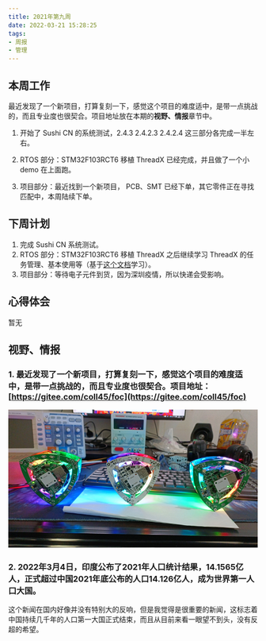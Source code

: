 ```yaml
---
title: 2021年第九周
date: 2022-03-21 15:28:25
tags: 
- 周报
- 管理
---
```


## 本周工作

最近发现了一个新项目，打算复刻一下，感觉这个项目的难度适中，是带一点挑战的，而且专业度也很契合。项目地址放在本期的**视野、情报**章节中。

1. 开始了 Sushi CN 的系统测试，2.4.3 2.4.2.3 2.4.2.4 这三部分各完成一半左右。

2. RTOS 部分：STM32F103RCT6 移植 ThreadX 已经完成，并且做了一个小 demo 在上面跑。

3. 项目部分：最近找到一个新项目， PCB、SMT 已经下单，其它零件正在寻找匹配中，本周陆续下单。

<!-- more -->

## 下周计划

1. 完成 Sushi CN 系统测试。
1. RTOS 部分：STM32F103RCT6 移植 ThreadX 之后继续学习 ThreadX 的任务管理、基本使用等（基于[这个文档]()学习）。
1. 项目部分：等待电子元件到货，因为深圳疫情，所以快递会受影响。
## 心得体会

暂无

## 视野、情报

### 1. 最近发现了一个新项目，打算复刻一下，感觉这个项目的难度适中，是带一点挑战的，而且专业度也很契合。项目地址：[https://gitee.com/coll45/foc](https://gitee.com/coll45/foc)

![Reuleaux triangle](【周报】2022年第九周/20220321133450.png)

### 2.  2022年3月4日，印度公布了2021年人口统计结果，14.1565亿人，正式超过中国2021年底公布的人口14.126亿人，成为世界第一人口大国。  

这个新闻在国内好像并没有特别大的反响，但是我觉得是很重要的新闻，这标志着中国持续几千年的人口第一大国正式结束，而且从目前来看一眼望不到头，没有反超的希望。
